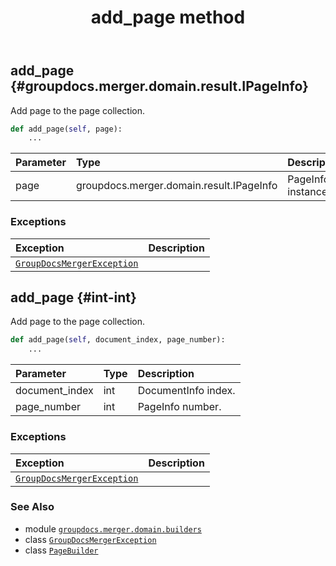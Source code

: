 ﻿---
title: add_page method
second_title: GroupDocs.Merger for Python via .NET API References
description: 
type: docs
url: /python-net/groupdocs.merger.domain.builders/pagebuilder/add_page/
is_root: false
weight: 20
---

## add_page {#groupdocs.merger.domain.result.IPageInfo}

Add page to the page collection.



```python
def add_page(self, page):
    ...
```


| Parameter | Type | Description |
| :- | :- | :- |
| page | groupdocs.merger.domain.result.IPageInfo | PageInfo instance. |
### Exceptions
| Exception | Description |
| :- | :- |
| [`GroupDocsMergerException`](/merger/python-net/groupdocs.merger.exceptions/groupdocsmergerexception) |  |




## add_page {#int-int}

Add page to the page collection.



```python
def add_page(self, document_index, page_number):
    ...
```


| Parameter | Type | Description |
| :- | :- | :- |
| document_index | int | DocumentInfo index. |
| page_number | int | PageInfo number. |
### Exceptions
| Exception | Description |
| :- | :- |
| [`GroupDocsMergerException`](/merger/python-net/groupdocs.merger.exceptions/groupdocsmergerexception) |  |





### See Also
* module [`groupdocs.merger.domain.builders`](../../)
* class [`GroupDocsMergerException`](/merger/python-net/groupdocs.merger.exceptions/groupdocsmergerexception)
* class [`PageBuilder`](/merger/python-net/groupdocs.merger.domain.builders/pagebuilder)
